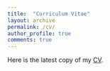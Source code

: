 ```yaml
---
title:  "Curriculum Vitae"
layout: archive
permalink: /cv/
author_profile: true
comments: true
---
```


Here is the latest copy of my [CV](https://drive.google.com/file/d/1VjKGlMwBxd63zNQcSbj4Ls9FhMcbFcu6/view?usp=sharing).
